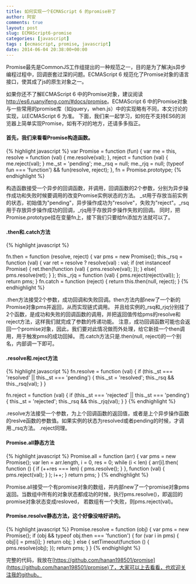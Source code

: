 ```yaml
---
title: 如何实现一个ECMAScript 6 的promise补丁
author: 阿安
comments: true
layout: post
slug: ECMAScript6-promise
categories: [javascript]
tags : [ecmascript, promise, javascript]
date: 2014-06-04 20:38:00+00:00
---
```


Promise最先是CommonJS工作组提出的一种规范之一，目的是为了解决js异步编程过程中，回调嵌套过深的问题。ECMAScript 6 规范化了Promise对象的语言接口，使其成了js的原生对象之一。

如果你还不了解ECMAScript 6 中的Promise对象，建议阅读<a href="http://es6.ruanyifeng.com/#docs/promise" target="_blank">http://es6.ruanyifeng.com/#docs/promise</a>。ECMAScript 6 中的Promise对象与一些常用的promise库（如jquery，when.js）中的实现略有不同，本文讨论的实现，以ECMAScript 6 为准。
下面，我们来一起学习，如何在不支持ES6的浏览器上简单实现Promise，如有不对的地方，还请多多指正。


#### 首先，我们来看看Promise构造函数。

{% highlight javascript %}
var Promise = function (fun) {
        var me = this,
            resolve = function (val) {
                me.resolve(val);
            },
            reject = function (val) {
                me.reject(val);
            }
        me._st = 'pending';
        me._rsq = null;
        me._rjq = null;
        (typeof fun === 'function') && fun(resolve, reject);
    },
    fn = Promise.prototype;
{% endhighlight %}

构造函数接受一个异步的回调函数，并调用，回调函数的2个参数，分别为异步操作成功和失败时候要调用的改变Promise实例状态的方法。
\_st用于存放当前实例的状态，初始值为"pending"，异步操作成功为"resolve"，失败为"reject"。\_rsq用于存放异步操作成功的回调，\_rjq用于存放异步操作失败的回调。
同时，把Promise.prototype挂在变量fn上，接下我们只要给fn添加方法就可以了。

<!-- more -->


#### .then和.catch方法

{% highlight javascript %}

fn.then = function (resolve, reject) {
    var pms = new Promise();
    this._rsq = function (val) {
        var ret = resolve ? resolve(val) : val;
        if (ret instanceof Promise) {
            ret.then(function (val) {
                pms.resolve(val);
            });
        }
        else{
            pms.resolve(ret);
        }
    };
    this._rjq = function (val) {
        pms.reject(reject(val));
    };
    return pms;
}
fn.catch = function (reject) {
    return this.then(null, reject);
}
{% endhighlight %}

.then方法接受2个参数，成功回调和失败回调。then方法内部new了一个新的Promise对象pms并返回，从而实现链式调用。
并且给实例的\_rsq和\_rjq分别挂了2个函数，是成功和失败的回调函数的调用，并把返回值传给pms的resolve和reject方法，这样我们就完成了参数的传递功能。
注意，成功回调函数可能也会返回一个promise对象，因此，我们要对此情况做而外处理，给它新挂一个then调用，用于触发pms的成功回掉。
而.catch方法只是.then(null, reject)的一个别名，内部调一下即可。


#### .resolve和.reject方法

{% highlight javascript %}
fn.resolve = function (val) {
    if (this._st === 'resolved' || this._st === 'pending') {
        this._st = 'resolved';
        this._rsq && this._rsq(val);
    }
}

fn.reject = function (val) {
    if (this._st === 'rejected' || this._st === 'pending') {
        this._st = 'rejected';
        this._rsq && this._rjq(val);
    }
}
{% endhighlight %}

.resolve方法接受一个参数，为上个回调函数的返回值，或者是上个异步操作函数的reslve函数的参数值。如果实例的状态为resolved或者pending的时候，才调用.\_rsq方法。
.reject同理。


#### Promise.all静态方法

{% highlight javascript %}
Promise.all = function (arr) {
    var pms = new Promise();
    var len = arr.length,
        i = 0,
        res = 0;
    while (i < len) {
        arr[i].then(
            function () {
                if (++res === len) {
                    pms.resolve();
                }
            },
            function (val) {
                pms.reject(val);
            }
        );
        i++;
    }
    return pms;
}
{% endhighlight %}

Promise.all接受一个有promise对象的数组，并内部new了一个promise对象pms返回。当数组中所有的对象状态都成功的时候，执行pms.resolve()，即返回的promise对象状态变成resloved，
若数组有一个失败，则pms.reject(val)。


#### Promise.resolve静态方法，这个好像没啥好讲的。

{% highlight javascript %}
Promise.resolve = function (obj) {
    var pms = new Promise();
    if (obj && typeof obj.then === 'function') {
        for (var i in pms) {
            obj[i] = pms[i];
        }
        return obj;
    }
    else {
        setTimeout(function () {
            pms.resolve(obj);
        });
        return pms;
    }
}
{% endhighlight %}

完整的代码，我放在[https://github.com/hanan198501/promise](https://github.com/hanan198501/promise)了，大家可以上去看看，也欢迎关注我的github。






